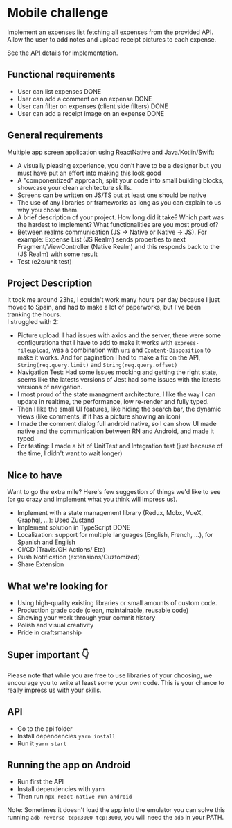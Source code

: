 # Mobile challenge

Implement an expenses list fetching all expenses from the provided API. Allow the user to add notes and upload receipt pictures to each expense.

See the [API details](https://github.com/pleo-io/mobile-challenge/tree/master/api) for implementation.

## Functional requirements

- User can list expenses DONE
- User can add a comment on an expense DONE
- User can filter on expenses (client side filters) DONE
- User can add a receipt image on an expense DONE

## General requirements

Multiple app screen application using ReactNative and Java/Kotlin/Swift:

- A visually pleasing experience, you don’t have to be a designer but you must have put an effort into making this look good
- A "componentized" approach, split your code into small building blocks, showcase your clean architecture skills.
- Screens can be written on JS/TS but at least one should be native
- The use of any libraries or frameworks as long as you can explain to us why you chose them.
- A brief description of your project. How long did it take? Which part was the hardest to implement? What functionalities are you most proud of?
- Between realms communication (JS -> Native or Native -> JS). For example: Expense List (JS Realm) sends properties to next Fragment/ViewController (Native Realm) and this responds back to the (JS Realm) with some result
- Test (e2e/unit test)

## Project Description

It took me around 23hs, I couldn't work many hours per day because I just moved to Spain, and had to make a lot of paperworks, but I've been tranking the hours.  
I struggled with 2:

- Picture upload: I had issues with axios and the server, there were some configurationa that I have to add to make it works with `express-fileupload`, was a combination with `uri` and `Content-Disposition` to make it works. And for pagination I had to make a fix on the API, `String(req.query.limit)` and `String(req.query.offset)`
- Navigation Test: Had some issues mocking and getting the right state, seems like the latests versions of Jest had some issues with the latests versions of navigation.
- I most proud of the state managment architecture. I like the way I can update in realtime, the performance, low re-render and fully typed.
- Then I like the small UI features, like hiding the search bar, the dynamic views (like comments, if it has a picture showing an icon)
- I made the comment dialog full android native, so I can show UI made native and the communication between RN and Android, and made it typed.
- For testing: I made a bit of UnitTest and Integration test (just because of the time, I didn't want to wait longer)

## Nice to have

Want to go the extra mile? Here's few suggestion of things we'd like to see (or go crazy and implement what you think will impress us).

- Implement with a state management library (Redux, Mobx, VueX, Graphql, ...): Used Zustand
- Implement solution in TypeScript DONE
- Localization: support for multiple languages (English, French, ...), for Spanish and English
- CI/CD (Travis/GH Actions/ Etc)
- Push Notification (extensions/Cuztomized)
- Share Extension

## What we're looking for

- Using high-quality existing libraries or small amounts of custom code.
- Production grade code (clean, maintainable, reusable code)
- Showing your work through your commit history
- Polish and visual creativity
- Pride in craftsmanship

## Super important 👇

Please note that while you are free to use libraries of your choosing, we encourage you to write at least some your own code. This is your chance to really impress us with your skills.

## API

- Go to the api folder
- Install dependencies `yarn install`
- Run it `yarn start`

## Running the app on Android

- Run first the API
- Install dependencies with `yarn`
- Then run `npx react-native run-android`

Note: Sometimes it doesn't load the app into the emulator you can solve this running `adb reverse tcp:3000 tcp:3000`, you will need the `adb` in your PATH.
